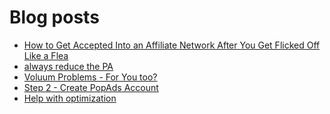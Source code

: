 # Blog posts
<!-- BLOG-POST-LIST:START -->
- [How to Get Accepted Into an Affiliate Network After You Get Flicked Off Like a Flea](https://afflift.com/f/threads/how-to-get-accepted-into-an-affiliate-network-after-you-get-flicked-off-like-a-flea.10202/)
- [always reduce the PA](https://afflift.com/f/threads/always-reduce-the-pa.10178/)
- [Voluum Problems - For You too?](https://afflift.com/f/threads/voluum-problems-for-you-too.10124/)
- [Step 2 - Create PopAds Account](https://afflift.com/f/threads/step-2-create-popads-account.2939/)
- [Help with optimization](https://afflift.com/f/threads/help-with-optimization.10095/)
<!-- BLOG-POST-LIST:END -->
